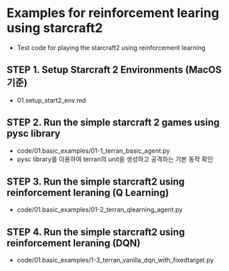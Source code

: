 # Examples for reinforcement learing using starcraft2 
- Test code for playing the starcraft2 using reinforcement learning

## STEP 1. Setup Starcraft 2 Environments (MacOS 기준)
- 01.setup_start2_env.md

## STEP 2. Run the simple starcraft 2 games using pysc library 
- code/01.basic_examples/01-1_terran_basic_agent.py
- pysc library를 이용하여 terran의 unit을 생성하고 공격하는 기본 동작 확인

## STEP 3. Run the simple starcraft2 using reinforcement leraning (Q Learning)
- code/01.basic_examples/01-2_terran_qlearning_agent.py

## STEP 4. Run the simple starcraft2 using reinforcement leraning (DQN)
- code/01.basic_examples/1-3_terran_vanilla_dqn_with_fixedtarget.py
